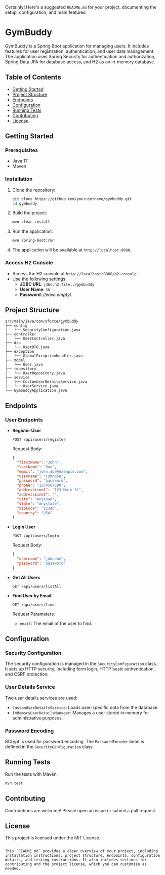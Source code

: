 
Certainly! Here's a suggested `README.md` for your project, documenting the setup, configuration, and main features:

# GymBuddy

GymBuddy is a Spring Boot application for managing users. It includes features for user registration, authentication, and user data management. The application uses Spring Security for authentication and authorization, Spring Data JPA for database access, and H2 as an in-memory database.

## Table of Contents

- [Getting Started](#getting-started)
- [Project Structure](#project-structure)
- [Endpoints](#endpoints)
- [Configuration](#configuration)
- [Running Tests](#running-tests)
- [Contributing](#contributing)
- [License](#license)

## Getting Started

### Prerequisites

- Java 17
- Maven

### Installation

1. Clone the repository:

   ```sh
   git clone https://github.com/yourusername/gymbuddy.git
   cd gymbuddy
   ```

2. Build the project:

   ```sh
   mvn clean install
   ```

3. Run the application:

   ```sh
   mvn spring-boot:run
   ```

4. The application will be available at `http://localhost:8080`.

### Access H2 Console

- Access the H2 console at `http://localhost:8080/h2-console`
- Use the following settings:
  - **JDBC URL**: `jdbc:h2:file:./gymbuddy`
  - **User Name**: `SA`
  - **Password**: _(leave empty)_

## Project Structure

```plaintext
src/main/java/com/sforce/gymbuddy
├── config
│   └── SecurityConfiguration.java
├── controller
│   └── UserController.java
├── dto
│   └── UserDTO.java
├── exception
│   └── GlobalExceptionHandler.java
├── model
│   └── User.java
├── repository
│   └── UserRepository.java
├── service
│   ├── CustomUserDetailsService.java
│   └── UserService.java
└── GymbuddyApplication.java
```

## Endpoints

### User Endpoints

- **Register User**

  ```http
  POST /api/users/register
  ```

  Request Body:

  ```json
  {
    "firstName": "John",
    "lastName": "Doe",
    "email": "john.doe@example.com",
    "username": "johndoe",
    "password": "password",
    "phone": "1234567890",
    "addressLine1": "123 Main St",
    "addressLine2": "",
    "city": "Anytown",
    "state": "Anystate",
    "zipCode": "12345",
    "country": "USA"
  }
  ```

- **Login User**

  ```http
  POST /api/users/login
  ```

  Request Body:

  ```json
  {
    "username": "johndoe",
    "password": "password"
  }
  ```

- **Get All Users**

  ```http
  GET /api/users/listAll
  ```

- **Find User by Email**

  ```http
  GET /api/users/find
  ```

  Request Parameters:

  - `email`: The email of the user to find.

## Configuration

### Security Configuration

The security configuration is managed in the `SecurityConfiguration` class. It sets up HTTP security, including form login, HTTP basic authentication, and CSRF protection.

### User Details Service

Two user details services are used:

- `CustomUserDetailsService`: Loads user-specific data from the database.
- `InMemoryUserDetailsManager`: Manages a user stored in memory for administrative purposes.

### Password Encoding

BCrypt is used for password encoding. The `PasswordEncoder` bean is defined in the `SecurityConfiguration` class.

## Running Tests

Run the tests with Maven:

```sh
mvn test
```

## Contributing

Contributions are welcome! Please open an issue or submit a pull request.

## License

This project is licensed under the MIT License.

```

This `README.md` provides a clear overview of your project, including installation instructions, project structure, endpoints, configuration details, and testing instructions. It also includes sections for contributing and the project license, which you can customize as needed.
```
